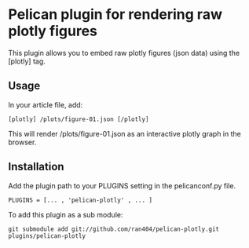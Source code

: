 # Pelican plugin for rendering raw plotly figures

This plugin allows you to embed raw plotly figures (json data) using the \[plotly\] tag.

## Usage

In your article file, add:

```
[plotly] /plots/figure-01.json [/plotly]

```

This will render /plots/figure-01.json as an interactive plotly graph in the browser.

## Installation

Add the plugin path to your PLUGINS setting in the pelicanconf.py file.

```
PLUGINS = [... , 'pelican-plotly' , ... ]
```

To add this plugin as a sub module:

```
git submodule add git://github.com/ran404/pelican-plotly.git plugins/pelican-plotly
```
